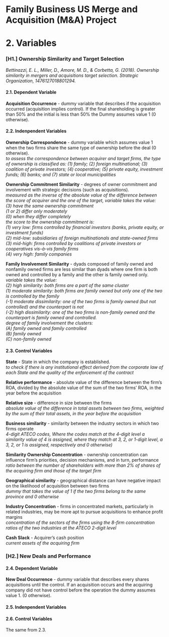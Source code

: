 # Family Business US Merge and Acquisition (M&A) Project

# 2. Variables  
### [**H1.**] Ownership Similarity and Target Selection  
*Bettinazzi, E. L., Miller, D., Amore, M. D., & Corbetta, G. (2018). Ownership similarity in mergers and acquisitions target selection. Strategic Organization, 1476127018801294.*  
  
#### **2.1. Dependent Variable**  
**Acquisition Occurrence** - dummy variable that describes if the acquisition occurred (acquisition implies control). If the final shareholding is greater than 50% and the initial is less than 50% the Dummy assumes value 1 (0 otherwise).  
  
#### **2.2. Indenpendent Variables**  
**Ownership Correspondence** - dummy variable which assumes value 1 when the two firms share the same type of ownership before the deal (0 otherwise).  
*to assess the correspondence between acquirer and target firms, the type of ownership is classified as: (1) family; (2) foreign multinational; (3) coalition of private investors; (4) cooperative; (5) private equity, investment funds; (6) banks; and (7) state or local municipalities*  
  
**Ownership Commitment Similarity** - degrees of owner commitment and involvement with strategic decisions (such as acquisitions).  
*measured as the inverse of the absolute value of the difference between the score of acquirer and the one of the target, variable takes the value:*  
  *(3) have the same ownership commitment*  
  *(1 or 2) differ only moderately*  
  *(0) when they differ completely*  
*the score to the ownership commitment is:*  
  *(1) very low: firms controlled by financial investors (banks, private equity, or investment funds)*  
  *(2) mid-low: subsidiaries of foreign multinationals and state-owned firms*  
  *(3) mid-high: firms controlled by coalitions of private investors or cooperatives vis-à-vis family firms*  
  *(4) very high: family companies*  
  
  
**Family Involvement Similarity** - dyads composed of family owned and nonfamily owned firms are less similar than dyads where one firm is both owned and controlled by a family and the other is family owned only.  
*variable takes the value:*  
  *(2) high similarity: both firms are a part of the same cluster*  
  *(1) moderate similarity: both firms are family owned but only one of the two is controlled by the family*  
  *(-1) moderate dissimilarity: one of the two firms is family owned (but not controlled) and the counterpart is not*  
  *(-2) high dissimilarity: one of the two firms is non-family owned and the counterpart is family owned and controlled.*  
*degree of family involvement the clusters:*  
  *(A) family owned and family controlled*  
  *(B) family owned*  
  *(C) non-family owned*  
  
  
#### **2.3. Control Variables**  
**State** - State in which the company is established.  
*to check if there is any institutional effect derived from the corporate law of each State and the quality of the enforcement of the contract*  
  
**Relative performance** - absolute value of the difference between the firm’s ROA, divided by the absolute value of the sum of the two firms’ ROA, in the year before the acquisition  
  
**Relative size** - difference in size between the firms  
*absolute value of the difference in total assets between two firms, weighted by the sum of their total assets, in the year before the acquisition*  
  

**Business similarity** - similarity between the industry sectors in which two
firms operate  
*4-digit ATECO codes, Where the codes match at the 4-digit level a similarity value of 4 is assigned, where they match at 3, 2, or 1-digit level, a 3, 2, or 1 is assigned, respectively and 0 otherwise)*  
  
**Similarity Ownership Concentration** - ownership concentration can influence firm’s priorities, decision mechanisms, and in turn, performance  
*ratio between the number of shareholders with more than 2% of shares of the acquiring firm and those of the target firm*  
  
**Geographical similarity** - geographical distance can have negative impact on the likelihood of acquisition between two firms  
*dummy that takes the value of 1 if the two firms belong to the same province and 0 otherwise*  
    
**Industry Concentration** - firms in concentrated markets, particularly in related industries, may be more apt to pursue acquisitions to enhance profit margins  
*concentration of the sectors of the firms using the 8-firm concentration ratios of the two industries at the ATECO 2-digit level*  
  
**Cash Slack** - Acquirer’s cash position  
*current assets of the acquiring firm*  
  
    
### [**H2.**] New Deals and Performance  
#### **2.4. Dependent Variable**  
**New Deal Occurrence** - dummy variable that describes every shares acquisitions until the control.  If an acquisition occurs and the acquiring company did not have control before the operation the dummy assumes value 1. (0 otherwise).  
  
#### **2.5. Indenpendent Variables**  
  
#### **2.6. Control Variables**  
The same from 2.3.  
